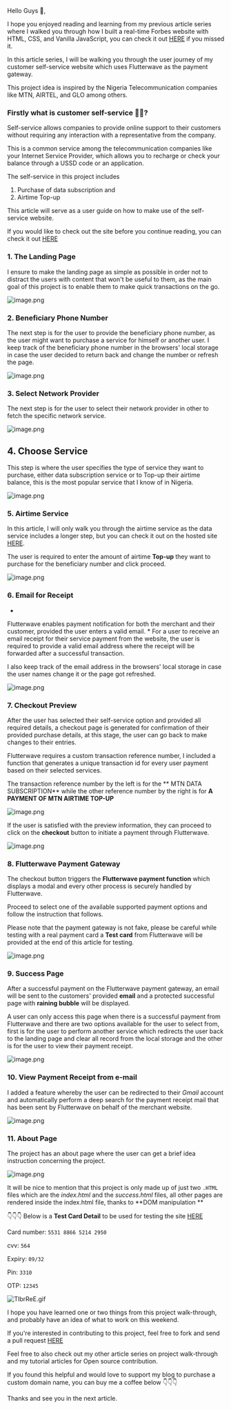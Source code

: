 Hello Guys 👋, 

I hope you enjoyed reading and learning from my previous article series where I walked you through how I built a real-time Forbes website with HTML, CSS, and Vanilla JavaScript, you can check it out  [HERE](https://unclebigbay.hashnode.dev/walking-you-through-how-i-build-my-forbes-website-project) if you missed it.


In this article series, I will be walking you through the user journey of my customer self-service website which uses Flutterwave as the payment gateway.

This project idea is inspired by the Nigeria Telecommunication companies like MTN, AIRTEL, and GLO among others.

### Firstly what is customer self-service 🤷‍♂️?

Self-service allows companies to provide online support to their customers without requiring any interaction with a representative from the company. 

This is a common service among the telecommunication companies like your Internet Service Provider, which allows you to recharge or check your balance through a USSD code or an application.


The self-service in this project includes

1. Purchase of data subscription and
2. Airtime Top-up

>
This article will serve as a user guide on how to make use of the self-service website.

If you would like to check out the site before you continue reading, you can check it out  [HERE](https://cutt.ly/ebFm4Nl) 
 

### 1. The Landing Page

I ensure to make the landing page as simple as possible in order not to distract the users with content that won't be useful to them, as the main goal of this project is to enable them to make quick transactions on the go.

![image.png](https://cdn.hashnode.com/res/hashnode/image/upload/v1620812052915/yNq-agn5Y.png)


### 2. Beneficiary Phone Number
The next step is for the user to provide the beneficiary phone number, as the user might want to purchase a service for himself or another user. I keep track of the beneficiary phone number in the browsers' local storage in case the user decided to return back and change the number or refresh the page.

![image.png](https://cdn.hashnode.com/res/hashnode/image/upload/v1620813483526/9XC1Iccjp.png)

### 3. Select Network Provider
The next step is for the user to select their network provider in other to fetch the specific network service.

![image.png](https://cdn.hashnode.com/res/hashnode/image/upload/v1620813609427/zLMnVg3ZB.png)

## 4. Choose Service
This step is where the user specifies the type of service they want to purchase, either data subscription service or to Top-up their airtime balance, this is the most popular service that I know of in Nigeria.

![image.png](https://cdn.hashnode.com/res/hashnode/image/upload/v1620813688390/hQ5MAlbWz.png)

### 5. Airtime Service
In this article, I will only walk you through the airtime service as the data service includes a longer step, but you can check it out on the hosted site  [HERE](https://cutt.ly/ebFm4Nl).

The user is required to enter the amount of airtime **Top-up** they want to purchase for the beneficiary number and click proceed.

![image.png](https://cdn.hashnode.com/res/hashnode/image/upload/v1620813729039/bL_5xfsqL.png)


### 6. Email for Receipt

*
Flutterwave enables payment notification for both the merchant and their customer, provided the user enters a valid email.
*
For a user to receive an email receipt for their service payment from the website, the user is required to provide a valid email address where the receipt will be forwarded after a successful transaction.

I also keep track of the email address in the browsers' local storage in case the user names change it or the page got refreshed.

![image.png](https://cdn.hashnode.com/res/hashnode/image/upload/v1620813833460/YBD44aSOVh.png)


### 7. Checkout Preview

After the user has selected their self-service option and provided all required details, a checkout page is generated for confirmation of their provided purchase details, at this stage, the user can go back to make changes to their entries. 

Flutterwave requires a custom transaction reference number, I included a function that generates a unique transaction id for every user payment based on their selected services.

The transaction reference number by the left is for the ** MTN DATA SUBSCRIPTION** while the other reference number by the right is for **A PAYMENT OF MTN AIRTIME TOP-UP**

![image.png](https://cdn.hashnode.com/res/hashnode/image/upload/v1620818044378/9DNh8vB63.png)

If the user is satisfied with the preview information, they can proceed to click on the **checkout** button to initiate a payment through Flutterwave.

![image.png](https://cdn.hashnode.com/res/hashnode/image/upload/v1620813920687/_OkyUA5FU.png)


### 8. Flutterwave Payment Gateway

The checkout button triggers the **Flutterwave payment function** which displays a modal and every other process is securely handled by Flutterwave.

Proceed to select one of the available supported payment options and follow the instruction that follows.

>
Please note that the payment gateway is not fake, please be careful while testing with a real payment card a **Test card** from Flutterwave will be provided at the end of this article for testing.

![image.png](https://cdn.hashnode.com/res/hashnode/image/upload/v1620818476455/EySsmq2wQ.png)

### 9. Success Page

After a successful payment on the Flutterwave payment gateway, an email will be sent to the customers' provided **email** and a protected successful page with **raining bubble** will be displayed.

A user can only access this page when there is a successful payment from Flutterwave and there are two options available for the user to select from, first is for the user to perform another service which redirects the user back to the landing page and clear all record from the local storage and the other is for the user to view their payment receipt. 

![image.png](https://cdn.hashnode.com/res/hashnode/image/upload/v1620814206456/O6NC47GO4.png)

### 10. View Payment Receipt from e-mail

I added a feature whereby the user can be redirected to their *Gmail* account and automatically perform a deep search for the payment receipt mail that has been sent by Flutterwave on behalf of the merchant website.

![image.png](https://cdn.hashnode.com/res/hashnode/image/upload/v1620814396161/fE89ZhXI3.png)


### 11. About Page

The project has an about page where the user can get a brief idea instruction concerning the project.

![image.png](https://cdn.hashnode.com/res/hashnode/image/upload/v1620814442961/FIqR-gYul.png)

>
It will be nice to mention that this project is only made up of just two `.HTML` files which are the *index.html* and the *success.html* files, all other pages are rendered inside the index.html file, thanks to **DOM manipulation **

👇👇👇 Below is a **Test Card Detail** to be used for testing the site  [HERE](https://cutt.ly/ebFm4Nl) 

Card number: `5531 8866 5214 2950`  

cvv: `564`  

Expiry: `09/32`  

Pin: `3310`  

OTP: `12345`


![TlbrReE.gif](https://cdn.hashnode.com/res/hashnode/image/upload/v1620823332737/fNZdM8pz3.gif)

I hope you have learned one or two things from this project walk-through, and probably have an idea of what to work on this weekend.

If you're interested in contributing to this project, feel free to fork and send a pull request  [HERE](https://github.com/unclebay143/customer-self-service-with-flutterwave-payment-gateway) 

Feel free to also check out my other article series on project walk-through and my tutorial articles for Open source contribution.


If you found this helpful and would love to support my blog to purchase a custom domain name, you can buy me a coffee below 👇👇👇

Thanks and see you in the next article.




